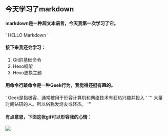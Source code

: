 ## 今天学习了markdown
#### markdown是一种超文本语言，今天我第一次学习了它。
' HELLO Markdown '

#### 接下来我还会学习：
1. Git的基础命令
1. Hexo框架
1. Hexo更换主题
#### 用命令行敲命令是一种Geek行为，我觉得还挺有趣的。
' Geek是指极客，通常被用于形容计算机和网络技术有狂热兴趣并投入 '
''' 大量时间钻研的人。所以俗称发烧友或怪杰。 '''
#### 有点意思，下面这张gif可以形容我的心情：
![](https://qgt-style.oss-cn-hangzhou.aliyuncs.com/newcoursep4/g1/g1-2-2/tenor.gif)
